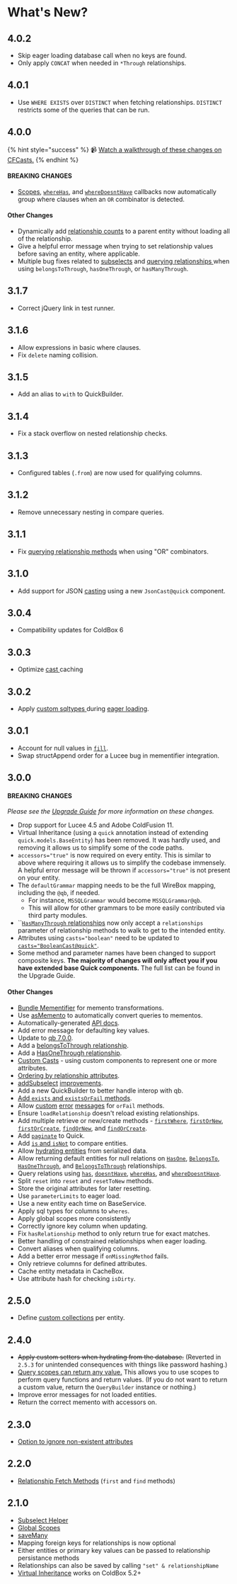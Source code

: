 # What's New?

## 4.0.2

* Skip eager loading database call when no keys are found.
* Only apply `CONCAT` when needed in `*Through` relationships.

## 4.0.1

* Use `WHERE EXISTS` over `DISTINCT` when fetching relationships.  `DISTINCT` restricts some of the queries that can be run.

## 4.0.0

{% hint style="success" %}
📹  [Watch a walkthrough of these changes on CFCasts.](https://cfcasts.com/series/whats-new-in-quick-4)
{% endhint %}

#### BREAKING CHANGES

* [Scopes](guide-1/getting-started/query-scopes-and-subselects.md), [`whereHas`](guide-1/relationships/querying-relationships.md#wherehas), and [`whereDoesntHave`](guide-1/relationships/querying-relationships.md#wheredoesnthave) callbacks now automatically group where clauses when an `OR` combinator is detected.

#### Other Changes

* Dynamically add [relationship counts](guide-1/relationships/relationship-counts.md) to a parent entity without loading all of the relationship.
* Give a helpful error message when trying to set relationship values before saving an entity, where applicable.
* Multiple bug fixes related to [subselects](guide-1/getting-started/query-scopes-and-subselects.md#subselects) and [querying relationships ](guide-1/relationships/querying-relationships.md)when using `belongsToThrough`, `hasOneThrough`, or `hasManyThrough`.

## 3.1.7

* Correct jQuery link in test runner.

## 3.1.6

* Allow expressions in basic where clauses.
* Fix `delete` naming collision.

## 3.1.5

* Add an alias to `with` to QuickBuilder.

## 3.1.4

* Fix a stack overflow on nested relationship checks.

## 3.1.3

* Configured tables \(`.from`\) are now used for qualifying columns.

## 3.1.2

* Remove unnecessary nesting in compare queries.

## 3.1.1

* Fix [querying relationship methods](guide-1/relationships/querying-relationships.md) when using "OR" combinators.

## 3.1.0

* Add support for JSON [casting](guide-1/getting-started/defining-an-entity.md#casts) using a new `JsonCast@quick` component.

## 3.0.4

* Compatibility updates for ColdBox 6

## 3.0.3

* Optimize [cast ](guide-1/getting-started/defining-an-entity.md#casts)caching

## 3.0.2

* Apply [custom sqltypes ](guide-1/getting-started/defining-an-entity.md#sql-type)during [eager loading](guide-1/relationships/eager-loading.md).

## 3.0.1

* Account for null values in [`fill`](guide-1/getting-started/creating-new-entities.md#fill).
* Swap structAppend order for a Lucee bug in mementifier integration.

## 3.0.0

#### **BREAKING CHANGES** <a id="breaking-changes"></a>

_Please see the_ [_Upgrade Guide_](upgrade-guide.md#3-0-0) _for more information on these changes._

* Drop support for Lucee 4.5 and Adobe ColdFusion 11.
* Virtual Inheritance \(using a `quick` annotation instead of extending `quick.models.BaseEntity`\) has been removed.  It was hardly used, and removing it allows us to simplify some of the code paths.
* `accessors="true"` is now required on every entity.  This is similar to above where requiring it allows us to simplify the codebase immensely.  A helpful error message will be thrown if `accessors="true"` is not present on your entity. 
* The `defaultGrammar` mapping needs to be the full WireBox mapping, including the `@qb`, if needed.
  * For instance, `MSSQLGrammar` would become `MSSQLGrammar@qb`.
  * This will allow for other grammars to be more easily contributed via third party modules.
* \`\`[`HasManyThrough` relationships](guide-1/relationships/relationship-types/hasmanythrough.md) now only accept a `relationships` parameter of relationship methods to walk to get to the intended entity.
* Attributes using `casts="boolean"` need to be updated to [`casts="BooleanCast@quick"`](guide-1/getting-started/defining-an-entity.md#casts).
* Some method and parameter names have been changed to support composite keys.  **The majority of changes will only affect you if you have extended base Quick components.** The full list can be found in the Upgrade Guide.

####  **Other Changes** <a id="other-changes"></a>

* [Bundle Mementifier](guide-1/serialization.md) for memento transformations.
* Use [asMemento](guide-1/serialization.md#asmemento) to automatically convert queries to mementos.
* Automatically-generated [API docs](https://apidocs.ortussolutions.com/#/coldbox-modules/quick/).
* Add error message for defaulting key values.
* Update to [qb 7.0.0](https://qb.ortusbooks.com/).
* Add a [belongsToThrough relationship](guide-1/relationships/relationship-types/belongstothrough.md).
* Add a [HasOneThrough relationship](guide-1/relationships/relationship-types/hasonethrough.md).
* [Custom Casts](guide-1/getting-started/defining-an-entity.md#casts) - using custom components to represent one or more attributes.
* [Ordering by relationship attributes](guide-1/relationships/ordering-by-relationships.md).
* [addSubselect](guide-1/getting-started/query-scopes-and-subselects.md#subselects) [improvements](guide-1/getting-started/query-scopes-and-subselects.md#using-relationships-in-subselects).
* Add a new QuickBuilder to better handle interop with qb.
* [Add `exists` and `existsOrFail` methods](guide-1/getting-started/retrieving-entities.md#existsorfail).
* Allow [custom](guide-1/getting-started/retrieving-entities.md#existsorfail) [error](guide-1/getting-started/retrieving-entities.md#firstorfail) [messages](guide-1/getting-started/retrieving-entities.md#findorfail) for `orFail` methods.
* Ensure `loadRelationship` doesn't reload existing relationships.
* Add multiple retrieve or new/create methods - [`firstWhere`](guide-1/getting-started/retrieving-entities.md#firstwhere), [`firstOrNew`](guide-1/getting-started/retrieving-entities.md#firstornew), [`firstOrCreate`](guide-1/getting-started/retrieving-entities.md#firstorcreate), [`findOrNew`](guide-1/getting-started/retrieving-entities.md#findornew), and [`findOrCreate`](guide-1/getting-started/retrieving-entities.md#findorcreate).
* Add [`paginate`](guide-1/getting-started/retrieving-entities.md#paginate) to Quick.
* Add [`is` and `isNot`](guide-1/getting-started/defining-an-entity.md#comparing-entities) to compare entities.
* Allow [hydrating entities](guide-1/getting-started/retrieving-entities.md#hydrate) from serialized data.
* Allow returning default entities for null relations on [`HasOne`](guide-1/relationships/relationship-types/hasone.md#withdefault), [`BelongsTo`](guide-1/relationships/relationship-types/belongsto.md#withdefault), [`HasOneThrough`](guide-1/relationships/relationship-types/hasonethrough.md#withdefault), and [`BelongsToThrough`](guide-1/relationships/relationship-types/belongstothrough.md#withdefault) relationships.
* Query relations using [`has`](guide-1/relationships/querying-relationships.md#has), [`doesntHave`](guide-1/relationships/querying-relationships.md#doesnthave), [`whereHas`](guide-1/relationships/querying-relationships.md#wherehas), and [`whereDoesntHave`](guide-1/relationships/querying-relationships.md#wheredoesnthave).
* Split `reset` into `reset` and `resetToNew` methods.
* Store the original attributes for later resetting.
* Use `parameterLimits` to eager load.
* Use a new entity each time on BaseService.
* Apply sql types for columns to `wheres`.
* Apply global scopes more consistently
* Correctly ignore key column when updating.
* Fix `hasRelationship` method to only return true for exact matches.
* Better handling of constrained relationships when eager loading.
* Convert aliases when qualifying columns.
* Add a better error message if `onMissingMethod` fails.
* Only retrieve columns for defined attributes.
* Cache entity metadata in CacheBox.
* Use attribute hash for checking `isDirty`.

## 2.5.0

* Define [custom collections](guide-1/collections.md) per entity.

## 2.4.0

* ~~Apply custom setters when hydrating from the database.~~ \(Reverted in `2.5.3` for unintended consequences with things like password hashing.\)
* [Query scopes can return any value.](guide-1/getting-started/query-scopes-and-subselects.md#scopes-that-return-values)  This allows you to use scopes to perform query functions and return values.  \(If you do not want to return a custom value, return the `QueryBuilder` instance or nothing.\)
* Improve error messages for not loaded entities.
* Return the correct memento with accessors on.

## 2.3.0

* [Option to ignore non-existent attributes](guide-1/getting-started/updating-existing-entities.md#update)

## 2.2.0

* [Relationship Fetch Methods](guide-1/relationships/retrieving-relationships.md) \(`first` and `find` methods\)

## 2.1.0

* [Subselect Helper](guide-1/getting-started/query-scopes-and-subselects.md#subselects)
* [Global Scopes](guide-1/getting-started/query-scopes-and-subselects.md#global-scopes)
* [saveMany](guide-1/relationships/relationship-types/hasmany.md#saveMany)
* Mapping foreign keys for relationships is now optional
* Either entities or primary key values can be passed to relationship persistance methods
* Relationships can also be saved by calling `"set" & relationshipName`
* [Virtual Inheritance](guide-1/getting-started/defining-an-entity.md) works on ColdBox 5.2+

